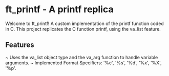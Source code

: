 # ft_printf - A printf replica

Welcome to ft_printf! A custom implementation of the printf function coded in C.
This project replicates the C function printf, using the va_list feature.

## Features
~ Uses the va_list object type and the va_arg function to handle variable arguments.
~ Implemented Format Specifiers: '%c', '%s', '%d', '%x', '%X', '%p'.
